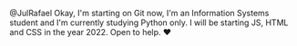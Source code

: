 @JulRafael
Okay, I'm starting on Git now, I'm an Information Systems student and I'm currently studying Python only.
I will be starting JS, HTML and CSS in the year 2022.
Open to help. ❤️
